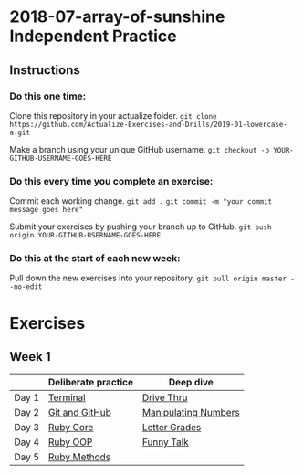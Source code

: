 # 2018-07-array-of-sunshine Independent Practice

## Instructions

### Do this one time:

Clone this repository in your actualize folder.
```git clone https://github.com/Actualize-Exercises-and-Drills/2019-01-lowercase-a.git```

Make a branch using your unique GitHub username.
```git checkout -b YOUR-GITHUB-USERNAME-GOES-HERE```


### Do this every time you complete an exercise:

Commit each working change.
```git add .```
```git commit -m "your commit message goes here"```

Submit your exercises by pushing your branch up to GitHub.
```git push origin YOUR-GITHUB-USERNAME-GOES-HERE```


### Do this at the start of each new week:

Pull down the new exercises into your repository.
```git pull origin master --no-edit```


# Exercises


## Week 1


|       | Deliberate practice              | Deep dive                                    |
| ----- | -------------------------------- | -------------------------------------------- |
| Day 1 | [Terminal](w01/terminal)             | [Drive Thru](w01/drive_thru)                     |
| Day 2 | [Git and GitHub](w01/git_and_github) | [Manipulating Numbers](w01/manipulating_numbers) |
| Day 3 | [Ruby Core](w01/ruby_core)             | [Letter Grades](w01/letter_grade)                |
| Day 4 | [Ruby OOP](w01/ruby_oop)              | [Funny Talk](w01/funny_talk)   |
| Day 5 | [Ruby Methods](w01/ruby_methods)          |                        |












